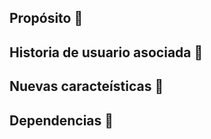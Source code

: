 <!--**NOTA**: esta es la plantilla para indicar los aspectos importantes de un PULL REQUEST-->

## Propósito 📑

<!--Se debe dar una descripción general de lo que este Pull Request representa (utilizar el apartado de "Características" para ser más específico)-->


## Historia de usuario asociada 📌

<!--Indica la historia de usuario asociada con su código correspondiente(FASE#-###)

Para hacer referencia a la tarjeta en trello se puede hacer uso de los [Links Markdown](https://markdown.es/sintaxis-markdown/#links) indicando el nombre de la HU y asociando el link de la tarjeta correspondiente-->


## Nuevas caracteísticas 📰

<!--Añade las nuevas características que han sido implementadas (los más(+) representan un item dentro de una lista)

+ Característica 1
+ Característica 1
+ Característica 1
+ Característica 1
-->

## Dependencias 📓

<!--Relata todo lo referente a nuevas dependencias, actualización o eliminación de las mismas. Esta opción es OPCIONAL y si no hay cambios en este aspecto se debe borrar el apartado (incluyendo el título "Dependencias")-->